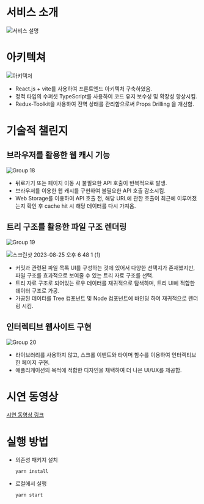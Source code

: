 # 서비스 소개

![서비스 설명](https://github.com/DevProfiIe/Dev-Profile-Frontend/assets/128656530/a0ce229a-18ef-4daf-b55c-0acff24b8f42)

# 아키텍쳐

![아키텍처](https://github.com/DevProfiIe/Dev-Profile-Frontend/assets/128656530/c027a98c-fe7b-4b7f-93db-fee827d564a5)

* React.js + vite를 사용하여 프론트엔드 아키텍처 구축하였음.
* 정적 타입의 수퍼셋 TypeScript를 사용하여 코드 유지 보수성 및 확장성 향상시킴.
* Redux-Toolkit을 사용하여 전역 상태를 관리함으로써 Props Drilling 을 개선함.

# 기술적 챌린지

## 브라우저를 활용한 웹 캐시 기능

![Group 18](https://github.com/DevProfiIe/Dev-Profile-Frontend/assets/128656530/f240343c-6f5a-4bed-97fd-94304c2e15c2)

* 뒤로가기 또는 페이지 이동 시 불필요한 API 호출이 반복적으로 발생.
* 브라우저를 이용한 웹 캐시를 구현하여 불필요한 API 호출 감소시킴.
* Web Storage를 이용하여 API 호출 전, 해당 URL에 관한 호출이 최근에 이루어졌는지 확인 후 cache hit 시 해당 데이터를 다시 가져옴.

## 트리 구조를 활용한 파일 구조 렌더링

![Group 19](https://github.com/DevProfiIe/Dev-Profile-Frontend/assets/128656530/bd20d731-de58-4b6b-a5fc-a8820eb7b88e)

![스크린샷 2023-08-25 오후 6 48 1 (1)](https://github.com/DevProfiIe/Dev-Profile-Frontend/assets/128656530/75a7f914-ed20-4620-936f-f8d49832248d)

* 커밋과 관련된 파일 목록 UI를 구성하는 것에 있어서 다양한 선택지가 존재했지만, 파일 구조를 효과적으로 보여줄 수 있는 트리 자료 구조를 선택.
* 트리 자료 구조로 되어있는 로우 데이터를 재귀적으로 탐색하며, 트리 UI에 적합한 데이터 구조로 가공.
* 가공된 데이터를 Tree 컴포넌트 및 Node 컴포넌트에 바인딩 하여 재귀적으로 렌더링 시킴.

## 인터렉티브 웹사이트 구현    

![Group 20](https://github.com/DevProfiIe/Dev-Profile-Frontend/assets/128656530/62930a66-6014-4b6e-830b-9aafab2095a8)
    
* 라이브러리를 사용하지 않고, 스크롤 이벤트와 타이머 함수를 이용하여 인터렉티브한 페이지 구현.
* 애플리케이션의 목적에 적합한 디자인을 채택하여 더 나은 UI/UX를 제공함.

# 시연 동영상

<a href="https://drive.google.com/file/d/1EfHRAl9pGrDliwnOsVW0BLuGR3jCOdWJ/view" target="_blank">시연 동영상 링크</a>

# 실행 방법

* 의존성 패키지 설치
  
   ```yarn install```
  
* 로컬에서 실행

   ```yarn start```
